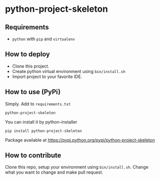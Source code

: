 # python-project-skeleton

## Requirements

* `python` with `pip` and `virtualenv`

## How to deploy

* Clone this project.
* Create python virtual environment using `bin/install.sh`
* Import project to your favorite IDE.

## How to use (PyPi)

Simply. Add to `requirements.txt`

    python-project-skeleton

You can install it by python-installer

    pip install python-project-skeleton

Package available at https://pypi.python.org/pypi/python-project-skeleton

## How to contribute

Clone this repo, setup your environment using `bin/install.sh`. Change what you want to change and make pull request.